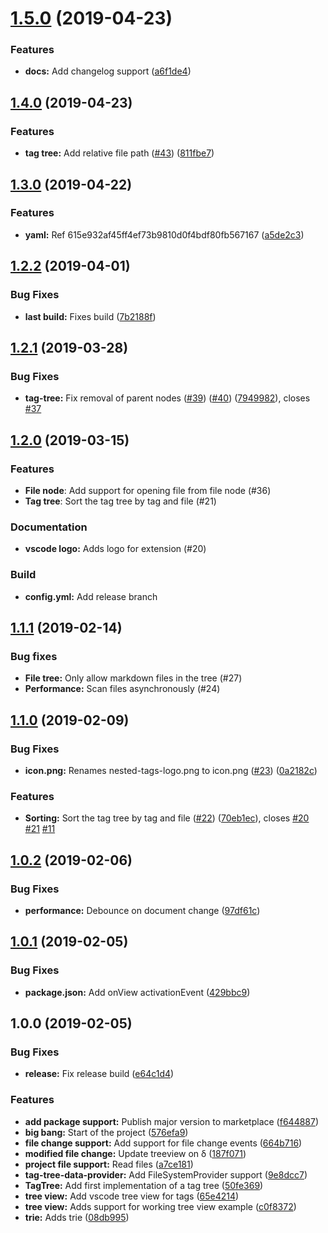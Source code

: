 # [1.5.0](https://github.com/blakedietz/vscode-nested-tags/compare/v1.4.0...v1.5.0) (2019-04-23)


### Features

* **docs:** Add changelog support ([a6f1de4](https://github.com/blakedietz/vscode-nested-tags/commit/a6f1de4))

## [1.4.0](https://github.com/blakedietz/vscode-nested-tags/compare/v1.3.0...v1.4.0) (2019-04-23)

### Features

- **tag tree:** Add relative file path ([#43](https://github.com/blakedietz/vscode-nested-tags/issues/43)) ([811fbe7](https://github.com/blakedietz/vscode-nested-tags/commit/811fbe7))

## [1.3.0](https://github.com/blakedietz/vscode-nested-tags/compare/v1.2.2...v1.3.0) (2019-04-22)

### Features

- **yaml:** Ref 615e932af45ff4ef73b9810d0f4bdf80fb567167 ([a5de2c3](https://github.com/blakedietz/vscode-nested-tags/commit/a5de2c3))

## [1.2.2](https://github.com/blakedietz/vscode-nested-tags/compare/v1.2.1...v1.2.2) (2019-04-01)

### Bug Fixes

- **last build:** Fixes build ([7b2188f](https://github.com/blakedietz/vscode-nested-tags/commit/7b2188f))

## [1.2.1](https://github.com/blakedietz/vscode-nested-tags/compare/v1.2.0...v1.2.1) (2019-03-28)

### Bug Fixes

- **tag-tree:** Fix removal of parent nodes ([#39](https://github.com/blakedietz/vscode-nested-tags/issues/39)) ([#40](https://github.com/blakedietz/vscode-nested-tags/issues/40)) ([7949982](https://github.com/blakedietz/vscode-nested-tags/commit/7949982)), closes [#37](https://github.com/blakedietz/vscode-nested-tags/issues/37)

## [1.2.0](https://github.com/blakedietz/vscode-nested-tags/releases/tag/v1.2.0) (2019-03-15)

### Features

- **File node**: Add support for opening file from file node (#36)
- **Tag tree**: Sort the tag tree by tag and file (#21)

### Documentation

- **vscode logo:** Adds logo for extension (#20)

### Build

- **config.yml:** Add release branch

## [1.1.1](https://github.com/blakedietz/vscode-nested-tags/releases/tag/v1.1.1) (2019-02-14)

### Bug fixes

- **File tree:** Only allow markdown files in the tree (#27)
- **Performance:** Scan files asynchronously (#24)

## [1.1.0](https://github.com/blakedietz/vscode-nested-tags/compare/v1.0.2...v1.1.0) (2019-02-09)

### Bug Fixes

- **icon.png:** Renames nested-tags-logo.png to icon.png ([#23](https://github.com/blakedietz/vscode-nested-tags/issues/23)) ([0a2182c](https://github.com/blakedietz/vscode-nested-tags/commit/0a2182c))

### Features

- **Sorting:** Sort the tag tree by tag and file ([#22](https://github.com/blakedietz/vscode-nested-tags/issues/22)) ([70eb1ec](https://github.com/blakedietz/vscode-nested-tags/commit/70eb1ec)), closes [#20](https://github.com/blakedietz/vscode-nested-tags/issues/20) [#21](https://github.com/blakedietz/vscode-nested-tags/issues/21) [#11](https://github.com/blakedietz/vscode-nested-tags/issues/11)

## [1.0.2](https://github.com/blakedietz/vscode-nested-tags/compare/v1.0.1...v1.0.2) (2019-02-06)

### Bug Fixes

- **performance:** Debounce on document change ([97df61c](https://github.com/blakedietz/vscode-nested-tags/commit/97df61c))

## [1.0.1](https://github.com/blakedietz/vscode-nested-tags/compare/v1.0.0...v1.0.1) (2019-02-05)

### Bug Fixes

- **package.json:** Add onView activationEvent ([429bbc9](https://github.com/blakedietz/vscode-nested-tags/commit/429bbc9))

## 1.0.0 (2019-02-05)

### Bug Fixes

- **release:** Fix release build ([e64c1d4](https://github.com/blakedietz/vscode-nested-tags/commit/e64c1d4))

### Features

- **add package support:** Publish major version to marketplace ([f644887](https://github.com/blakedietz/vscode-nested-tags/commit/f644887))
- **big bang:** Start of the project ([576efa9](https://github.com/blakedietz/vscode-nested-tags/commit/576efa9))
- **file change support:** Add support for file change events ([664b716](https://github.com/blakedietz/vscode-nested-tags/commit/664b716))
- **modified file change:** Update treeview on δ ([187f071](https://github.com/blakedietz/vscode-nested-tags/commit/187f071))
- **project file support:** Read files ([a7ce181](https://github.com/blakedietz/vscode-nested-tags/commit/a7ce181))
- **tag-tree-data-provider:** Add FileSystemProvider support ([9e8dcc7](https://github.com/blakedietz/vscode-nested-tags/commit/9e8dcc7))
- **TagTree:** Add first implementation of a tag tree ([50fe369](https://github.com/blakedietz/vscode-nested-tags/commit/50fe369))
- **tree view:** Add vscode tree view for tags ([65e4214](https://github.com/blakedietz/vscode-nested-tags/commit/65e4214))
- **tree view:** Adds support for working tree view example ([c0f8372](https://github.com/blakedietz/vscode-nested-tags/commit/c0f8372))
- **trie:** Adds trie ([08db995](https://github.com/blakedietz/vscode-nested-tags/commit/08db995))
